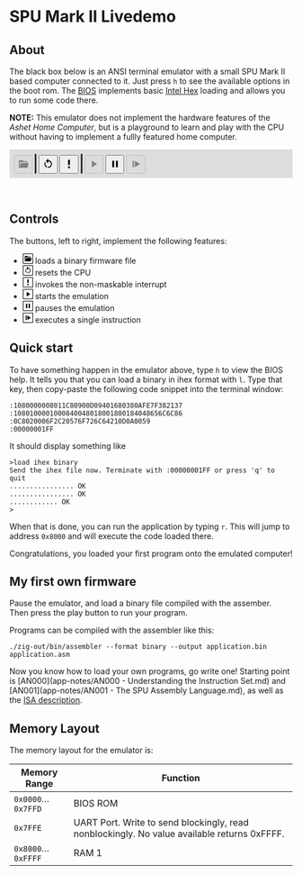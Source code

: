 # SPU Mark II Livedemo

<link rel="stylesheet" href="xterm/xterm.css" />
<script src="xterm/xterm.js"></script>
<style type="text/css">
#emulator-controls {
  /* border-left: 1px solid black; */
  /* border-right: 1px solid black; */
  /* border-bottom: 1px solid black; */
  /* border-bottom-left-radius: 8px; */
  /* border-bottom-right-radius: 8px; */
  background-color: #00000020;
  padding: 8px;
}
#emulator-controls button {
  width: 2.5em;
  height: 2.5em;
  padding: 4px;
}
#emulator-controls button svg {
  width: 1.5em;
  height: 1.5em;
  fill: black;
}
#emulator-controls button:disabled svg {
  fill: gray;
}
#emulator-controls separator {
  display: inline-block;
  border-left: 3px inset gray;
  height: 2.5em;
  vertical-align: bottom;
}
ul li svg {
  height: 1em;
  border: 1px solid black;
  padding: 1px;
}
</style>

## About

The black box below is an ANSI terminal emulator with a small SPU Mark II based computer connected to it. Just press `h` to see the available options in the boot rom. The [BIOS](https://github.com/MasterQ32/spu-mark-ii/blob/master/apps/web-firmware/main.asm) implements basic [Intel Hex](https://en.wikipedia.org/wiki/Intel_HEX) loading and allows you to run some code there.

**NOTE:** This emulator does not implement the hardware features of the *Ashet Home Computer*, but is a playground to learn and play with the CPU without having to implement a fullly featured home computer.

<div id="live-terminal"></div>

<div id="emulator-controls">
    <button id="emulator-load" type="button" title="Load firmware" onclick="beginUserSelectFile()" disabled><svg viewBox="0 0 24 24">
    <path d="M19,20H4C2.89,20 2,19.1 2,18V6C2,4.89 2.89,4 4,4H10L12,6H19A2,2 0 0,1 21,8H21L4,8V18L6.14,10H23.21L20.93,18.5C20.7,19.37 19.92,20 19,20Z" />
</svg></button>
    <separator></separator>
    <button id="emulator-reset" type="button" title="Reset CPU" onclick="invokeReset()"><svg viewBox="0 0 24 24">
    <path d="M12,4C14.1,4 16.1,4.8 17.6,6.3C20.7,9.4 20.7,14.5 17.6,17.6C15.8,19.5 13.3,20.2 10.9,19.9L11.4,17.9C13.1,18.1 14.9,17.5 16.2,16.2C18.5,13.9 18.5,10.1 16.2,7.7C15.1,6.6 13.5,6 12,6V10.6L7,5.6L12,0.6V4M6.3,17.6C3.7,15 3.3,11 5.1,7.9L6.6,9.4C5.5,11.6 5.9,14.4 7.8,16.2C8.3,16.7 8.9,17.1 9.6,17.4L9,19.4C8,19 7.1,18.4 6.3,17.6Z" />
</svg></button>
    <button id="emulator-nmi" type="button" title="Trigger NMI" onclick="invokeNmi()"><svg viewBox="0 0 24 24">
    <path d="M10 3H14V14H10V3M10 21V17H14V21H10Z" />
</svg></button>
    <separator></separator>
    <button id="emulator-start" type="button" title="Start emulation"  onclick="startEmulation()" disabled><svg viewBox="0 0 24 24">
    <path d="M8,5.14V19.14L19,12.14L8,5.14Z" />
</svg></button>
    <button id="emulator-stop" type="button" title="Pause emulation" onclick="pauseEmulation()" ><svg viewBox="0 0 24 24">
    <path d="M14,19H18V5H14M6,19H10V5H6V19Z" />
</svg></button>
    <button id="emulator-step" type="button" title="Single-step" onclick="tickEmulation()"  disabled><svg viewBox="0 0 24 24">
    <path d="M5,5V19H8V5M10,5V19L21,12" />
</svg></button>
</div>

<p style="display: none">
  <input id="emulator-file-select" type="file">
</p>

<script type="text/javascript" src="livedemo.js"></script>

&nbsp;

## Controls

The buttons, left to right, implement the following features:

- <svg viewBox="0 0 24 24"><path d="M19,20H4C2.89,20 2,19.1 2,18V6C2,4.89 2.89,4 4,4H10L12,6H19A2,2 0 0,1 21,8H21L4,8V18L6.14,10H23.21L20.93,18.5C20.7,19.37 19.92,20 19,20Z" /></svg> loads a binary firmware file
- <svg viewBox="0 0 24 24"><path d="M12,4C14.1,4 16.1,4.8 17.6,6.3C20.7,9.4 20.7,14.5 17.6,17.6C15.8,19.5 13.3,20.2 10.9,19.9L11.4,17.9C13.1,18.1 14.9,17.5 16.2,16.2C18.5,13.9 18.5,10.1 16.2,7.7C15.1,6.6 13.5,6 12,6V10.6L7,5.6L12,0.6V4M6.3,17.6C3.7,15 3.3,11 5.1,7.9L6.6,9.4C5.5,11.6 5.9,14.4 7.8,16.2C8.3,16.7 8.9,17.1 9.6,17.4L9,19.4C8,19 7.1,18.4 6.3,17.6Z" /></svg> resets the CPU
- <svg viewBox="0 0 24 24"><path d="M10 3H14V14H10V3M10 21V17H14V21H10Z" /></svg> invokes the non-maskable interrupt
- <svg viewBox="0 0 24 24"><path d="M8,5.14V19.14L19,12.14L8,5.14Z" /></svg> starts the emulation
- <svg viewBox="0 0 24 24"><path d="M14,19H18V5H14M6,19H10V5H6V19Z" /></svg> pauses the emulation
- <svg viewBox="0 0 24 24"><path d="M5,5V19H8V5M10,5V19L21,12" /></svg> executes a single instruction

## Quick start

To have something happen in the emulator above, type `h` to view the BIOS help. It tells you that you can load a binary in ihex format with `l`. Type that key, then copy-paste the following code snippet into the terminal window:

```ihex
:1080000008011C80900D09401680380AFE7F382137
:1080100001000840048018001800184048656C6C86
:0C8020006F2C20576F726C64210D0A0059
:00000001FF
```

It should display something like
```
>load ihex binary
Send the ihex file now. Terminate with :00000001FF or press 'q' to quit
................ OK
................ OK
............ OK
>
```

When that is done, you can run the application by typing `r`. This will jump to address `0x8000` and will execute the code loaded there.

Congratulations, you loaded your first program onto the emulated computer!

## My first own firmware

Pause the emulator, and load a binary file compiled with the assember. Then press the play button to run your program.

Programs can be compiled with the assembler like this:
```
./zig-out/bin/assembler --format binary --output application.bin application.asm
```

<!--
Focus the emulator terminal, press `h` to display a short help text from the BIOS. Then press `l` to go into [ihex](https://en.wikipedia.org/wiki/Intel_HEX) loading mode. The *BIOS* now awaits a valid ihex file over the serial port. Paste this text into the terminal:

```ihex
:1080000008011A8008050200081E06001800881DD5
:1080100000406C020E80180018020D48656C6C6FF1
:0A8020002C20576F726C64210000E1
:00000001FF
```

This has loaded a small *Hello World* program into RAM that can now be executed by pressing `g`.
-->

Now you know how to load your own programs, go write one! Starting point is [AN000](app-notes/AN000 - Understanding the Instruction Set.md) and [AN001](app-notes/AN001 - The SPU Assembly Language.md), as well as the [ISA description](specs/spu-mark-ii.md).

## Memory Layout

The memory layout for the emulator is:

| Memory Range        | Function          |
|---------------------|-------------------|
| `0x0000`…`0x7FFD`   | BIOS ROM          |
| `0x7FFE`            | UART Port. Write to send blockingly, read nonblockingly. No value available returns 0xFFFF. |
| `0x8000`…`0xFFFF`   | RAM 1             |
